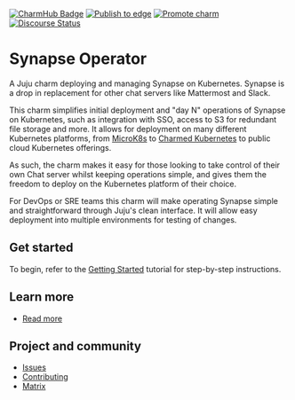 [![CharmHub Badge](https://charmhub.io/synapse/badge.svg)](https://charmhub.io/synapse)
[![Publish to edge](https://github.com/canonical/synapse-operator/actions/workflows/publish_charm.yaml/badge.svg)](https://github.com/canonical/synapse-operator/actions/workflows/publish_charm.yaml)
[![Promote charm](https://github.com/canonical/synapse-operator/actions/workflows/promote_charm.yaml/badge.svg)](https://github.com/canonical/synapse-operator/actions/workflows/promote_charm.yaml)
[![Discourse Status](https://img.shields.io/discourse/status?server=https%3A%2F%2Fdiscourse.charmhub.io&style=flat&label=CharmHub%20Discourse)](https://discourse.charmhub.io)

# Synapse Operator

A Juju charm deploying and managing Synapse on Kubernetes. Synapse is a drop in
replacement for other chat servers like Mattermost and Slack.

This charm simplifies initial deployment and "day N" operations of Synapse
on Kubernetes, such as integration with SSO, access to S3 for redundant file
storage and more. It allows for deployment on
many different Kubernetes platforms, from [MicroK8s](https://microk8s.io) to
[Charmed Kubernetes](https://ubuntu.com/kubernetes) to public cloud Kubernetes
offerings.

As such, the charm makes it easy for those looking to take control of their own
Chat server whilst keeping operations simple, and gives them the
freedom to deploy on the Kubernetes platform of their choice.

For DevOps or SRE teams this charm will make operating Synapse simple and
straightforward through Juju's clean interface. It will allow easy deployment
into multiple environments for testing of changes.

## Get started

To begin, refer to the [Getting Started](https://charmhub.io/synapse/docs/tutorial-getting-started)
tutorial for step-by-step instructions.

## Learn more
* [Read more](https://charmhub.io/synapse)

## Project and community
* [Issues](https://github.com/canonical/synapse-operator/issues)
* [Contributing](https://charmhub.io/synapse/docs/contributing)
* [Matrix](https://matrix.to/#/#charmhub-charmdev:ubuntu.com)

